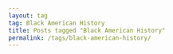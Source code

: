 ```yaml
---
layout: tag
tag: Black American History
title: Posts tagged "Black American History"
permalink: /tags/black-american-history/
---
```


